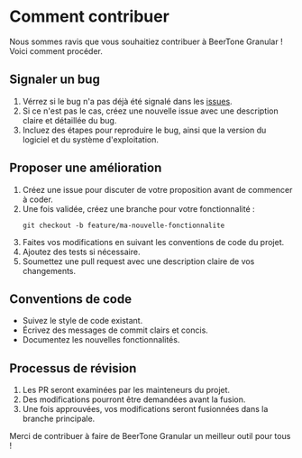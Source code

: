 # Comment contribuer

Nous sommes ravis que vous souhaitiez contribuer à BeerTone Granular ! Voici comment procéder.

## Signaler un bug

1. Vérrez si le bug n'a pas déjà été signalé dans les [issues](https://github.com/votre-utilisateur/beertone-granular/issues).
2. Si ce n'est pas le cas, créez une nouvelle issue avec une description claire et détaillée du bug.
3. Incluez des étapes pour reproduire le bug, ainsi que la version du logiciel et du système d'exploitation.

## Proposer une amélioration

1. Créez une issue pour discuter de votre proposition avant de commencer à coder.
2. Une fois validée, créez une branche pour votre fonctionnalité :
   ```
   git checkout -b feature/ma-nouvelle-fonctionnalite
   ```
3. Faites vos modifications en suivant les conventions de code du projet.
4. Ajoutez des tests si nécessaire.
5. Soumettez une pull request avec une description claire de vos changements.

## Conventions de code

- Suivez le style de code existant.
- Écrivez des messages de commit clairs et concis.
- Documentez les nouvelles fonctionnalités.

## Processus de révision

1. Les PR seront examinées par les mainteneurs du projet.
2. Des modifications pourront être demandées avant la fusion.
3. Une fois approuvées, vos modifications seront fusionnées dans la branche principale.

Merci de contribuer à faire de BeerTone Granular un meilleur outil pour tous !
